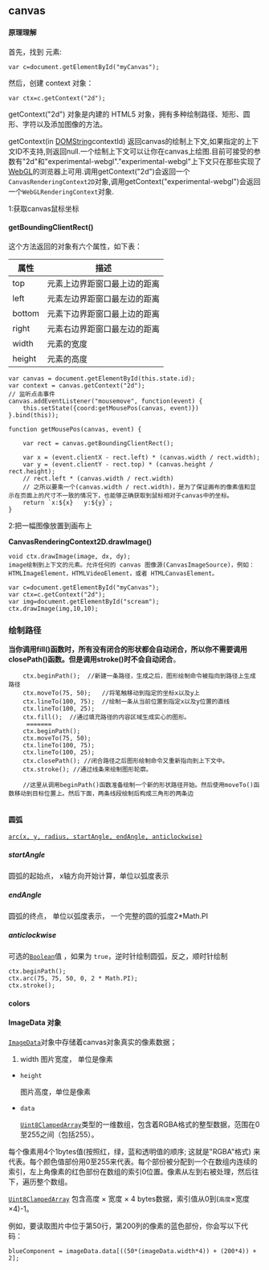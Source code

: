 ## canvas

#### 原理理解

首先，找到 <canvas> 元素:

```
var c=document.getElementById("myCanvas");
```

然后，创建 context 对象：

```
var ctx=c.getContext("2d");
```

getContext("2d") 对象是内建的 HTML5 对象，拥有多种绘制路径、矩形、圆形、字符以及添加图像的方法。

getContext(in [DOMString](https://developer.mozilla.org/zh-CN/DOM/DOMString)contextId)  返回canvas的绘制上下文,如果指定的上下文ID不支持,则返回null.一个绘制上下文可以让你在canvas上绘图.目前可接受的参数有"2d"和"experimental-webgl"."experimental-webgl"上下文只在那些实现了[WebGL](https://developer.mozilla.org/zh-CN/WebGL)的浏览器上可用.调用getContext("2d")会返回一个 `CanvasRenderingContext2D`对象,调用getContext("experimental-webgl")会返回一个`WebGLRenderingContext`对象.



1:获取canvas鼠标坐标

#### getBoundingClientRect()

这个方法返回的对象有六个属性，如下表：

| 属性     | 描述             |
| ------ | -------------- |
| top    | 元素上边界距窗口最上边的距离 |
| left   | 元素左边界距窗口最左边的距离 |
| bottom | 元素下边界距窗口最上边的距离 |
| right  | 元素右边界距窗口最左边的距离 |
| width  | 元素的宽度          |
| height | 元素的高度          |

```
var canvas = document.getElementById(this.state.id);
var context = canvas.getContext("2d");
// 监听点击事件
canvas.addEventListener("mousemove", function(event) {
    this.setState({coord:getMousePos(canvas, event)})
}.bind(this));

function getMousePos(canvas, event) {

    var rect = canvas.getBoundingClientRect();
    
    var x = (event.clientX - rect.left) * (canvas.width / rect.width);
    var y = (event.clientY - rect.top) * (canvas.height / rect.height);
    // rect.left * (canvas.width / rect.width)
    // 之所以要乘一个(canvas.width / rect.width)，是为了保证画布的像素值和显示在页面上的尺寸不一致的情况下，也能够正确获取到鼠标相对于canvas中的坐标。
    return `x:${x}   y:${y}`;
}
```

2:把一幅图像放置到画布上

**CanvasRenderingContext2D.drawImage()**

```
void ctx.drawImage(image, dx, dy);  
image绘制到上下文的元素。允许任何的 canvas 图像源(CanvasImageSource)，例如：HTMLImageElement，HTMLVideoElement，或者 HTMLCanvasElement。
```

```
var c=document.getElementById("myCanvas");
var ctx=c.getContext("2d");
var img=document.getElementById("scream");
ctx.drawImage(img,10,10);
```

### 绘制路径

**当你调用fill()函数时，所有没有闭合的形状都会自动闭合，所以你不需要调用closePath()函数。但是调用stroke()时不会自动闭合**。

```
	ctx.beginPath();  //新建一条路径，生成之后，图形绘制命令被指向到路径上生成路径
    ctx.moveTo(75, 50);   //将笔触移动到指定的坐标x以及y上
    ctx.lineTo(100, 75);  //绘制一条从当前位置到指定x以及y位置的直线
    ctx.lineTo(100, 25);
    ctx.fill();  //通过填充路径的内容区域生成实心的图形。
  	 =======
    ctx.beginPath();
    ctx.moveTo(75, 50);
    ctx.lineTo(100, 75);
    ctx.lineTo(100, 25);
    ctx.closePath(); //闭合路径之后图形绘制命令又重新指向到上下文中。
 	ctx.stroke(); //通过线条来绘制图形轮廓。
 	
 	//这里从调用beginPath()函数准备绘制一个新的形状路径开始。然后使用moveTo()函数移动到目标位置上。然后下面，两条线段绘制后构成三角形的两条边
   
```

#### 圆弧

[`arc(x, y, radius, startAngle, endAngle, anticlockwise)`](https://developer.mozilla.org/zh-CN/docs/Web/API/CanvasRenderingContext2D/arc)

##### startAngle

圆弧的起始点， x轴方向开始计算，单位以弧度表示

##### endAngle

圆弧的终点， 单位以弧度表示， 一个完整的圆的弧度2*Math.PI

##### anticlockwise

可选的[`Boolean`](https://developer.mozilla.org/zh-CN/docs/Web/JavaScript/Reference/Boolean)值 ，如果为 `true`，逆时针绘制圆弧，反之，顺时针绘制

```
ctx.beginPath();
ctx.arc(75, 75, 50, 0, 2 * Math.PI);
ctx.stroke();
```

#### colors



#### ImageData 对象

[`ImageData`](https://developer.mozilla.org/zh-CN/docs/Web/API/ImageData)对象中存储着canvas对象真实的像素数据；

1. width 图片宽度， 单位是像素

- `height`

  图片高度，单位是像素

- `data`

  [`Uint8ClampedArray`](https://developer.mozilla.org/zh-CN/docs/Web/JavaScript/Reference/Global_Objects/Uint8ClampedArray)类型的一维数组，包含着RGBA格式的整型数据，范围在0至255之间（包括255）。

每个像素用4个1bytes值(按照红，绿，蓝和透明值的顺序; 这就是"RGBA"格式) 来代表。每个颜色值部份用0至255来代表。每个部份被分配到一个在数组内连续的索引，左上角像素的红色部份在数组的索引0位置。像素从左到右被处理，然后往下，遍历整个数组。

[`Uint8ClampedArray`](https://developer.mozilla.org/zh-CN/docs/Web/JavaScript/Reference/Global_Objects/Uint8ClampedArray)  包含高度 × 宽度 × 4 bytes数据，索引值从0到(`高度`×宽度×4)-1。

例如，要读取图片中位于第50行，第200列的像素的蓝色部份，你会写以下代码：

```
blueComponent = imageData.data[((50*(imageData.width*4)) + (200*4)) + 2];
```


